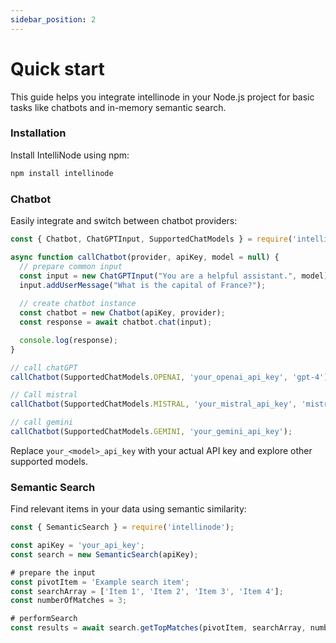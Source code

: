 ```yaml
---
sidebar_position: 2
---
```


# Quick start


This guide helps you integrate intellinode in your Node.js project for basic tasks like chatbots and in-memory semantic search.

### Installation
Install IntelliNode using npm:

```bash
npm install intellinode
```

### Chatbot

Easily integrate and switch between chatbot providers:

```javascript
const { Chatbot, ChatGPTInput, SupportedChatModels } = require('intellinode');

async function callChatbot(provider, apiKey, model = null) {
  // prepare common input
  const input = new ChatGPTInput("You are a helpful assistant.", model);
  input.addUserMessage("What is the capital of France?");
  
  // create chatbot instance
  const chatbot = new Chatbot(apiKey, provider);
  const response = await chatbot.chat(input);

  console.log(response);
}

// call chatGPT
callChatbot(SupportedChatModels.OPENAI, 'your_openai_api_key', 'gpt-4');

// Call mistral
callChatbot(SupportedChatModels.MISTRAL, 'your_mistral_api_key', 'mistral-medium');

// call gemini
callChatbot(SupportedChatModels.GEMINI, 'your_gemini_api_key');
```

Replace `your_<model>_api_key` with your actual API key and explore other supported models.

### Semantic Search

Find relevant items in your data using semantic similarity:

```javascript
const { SemanticSearch } = require('intellinode');

const apiKey = 'your_api_key';
const search = new SemanticSearch(apiKey);

# prepare the input
const pivotItem = 'Example search item';
const searchArray = ['Item 1', 'Item 2', 'Item 3', 'Item 4'];
const numberOfMatches = 3;

# performSearch
const results = await search.getTopMatches(pivotItem, searchArray, numberOfMatches);
```


